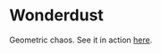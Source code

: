# Wonderdust

Geometric chaos. See it in action [here](https://charliescarver.github.io/Wanderdust/). 
